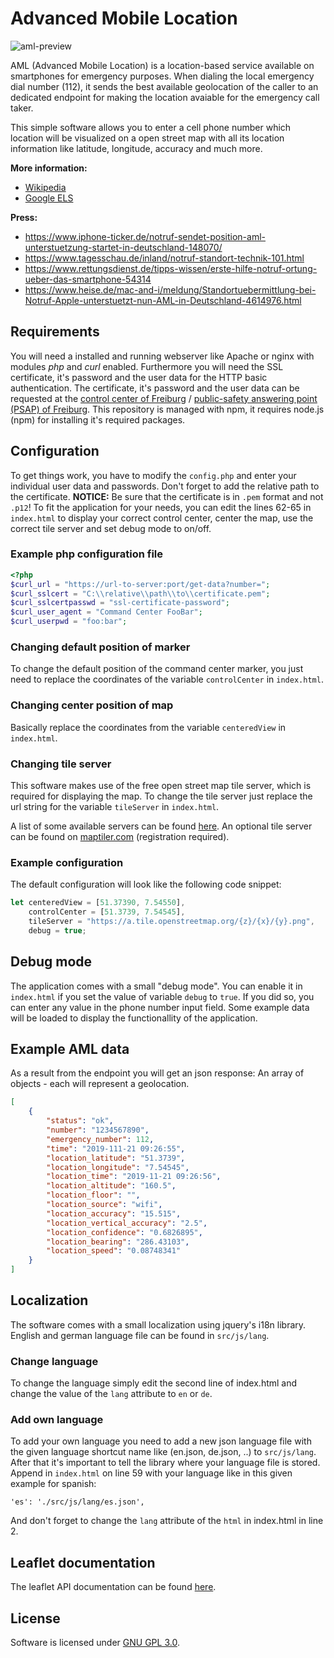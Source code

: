 # Advanced Mobile Location
![aml-preview](https://erfurtjohn.de/aml.gif)

AML (Advanced Mobile Location) is a location-based service available on smartphones for emergency purposes. When dialing the local emergency dial number (112), it sends the best available geolocation of the caller to an dedicated endpoint for making the location avaiable for the emergency call taker.

This simple software allows you to enter a cell phone number which location will be visualized on a open street map with all its location information like latitude, longitude, accuracy and much more.

**More information:**
* [Wikipedia](https://en.wikipedia.org/wiki/Advanced_Mobile_Location)
* [Google ELS](https://crisisresponse.google/emergencylocationservice/how-it-works/)

**Press:**
* https://www.iphone-ticker.de/notruf-sendet-position-aml-unterstuetzung-startet-in-deutschland-148070/
* https://www.tagesschau.de/inland/notruf-standort-technik-101.html
* https://www.rettungsdienst.de/tipps-wissen/erste-hilfe-notruf-ortung-ueber-das-smartphone-54314
* https://www.heise.de/mac-and-i/meldung/Standortuebermittlung-bei-Notruf-Apple-unterstuetzt-nun-AML-in-Deutschland-4614976.html

## Requirements
You will need a installed and running webserver like Apache or nginx with modules _php_ and _curl_ enabled. Furthermore you will need the SSL certificate, it's password and the user data for the HTTP basic authentication. The certificate, it's password and the user data can be requested at the [control center of Freiburg](https://ils-freiburg.de/standortdaten.php) / [public-safety answering point (PSAP) of Freiburg](https://ils-freiburg.de/standortdaten.php). This repository is managed with npm, it requires node.js (npm) for installing it's required packages.

## Configuration
To get things work, you have to modify the `config.php` and enter your individual user data and passwords. Don't forget to add the relative path to the certificate. **NOTICE:** Be sure that the certificate is in `.pem` format and not `.p12`!
To fit the application for your needs, you can edit the lines 62-65 in `index.html` to display your correct control center, center the map, use the correct tile server and set debug mode to on/off.

### Example php configuration file
```php
<?php
$curl_url = "https://url-to-server:port/get-data?number=";
$curl_sslcert = "C:\\relative\\path\\to\\certificate.pem";
$curl_sslcertpasswd = "ssl-certificate-password";
$curl_user_agent = "Command Center FooBar";
$curl_userpwd = "foo:bar";
```

### Changing default position of marker
To change the default position of the command center marker, you just need to replace the coordinates of the variable `controlCenter` in `index.html`.

### Changing center position of map
Basically replace the coordinates from the variable `centeredView` in `index.html`.

### Changing tile server
This software makes use of the free open street map tile server, which is required for displaying the map. To change the tile server just replace the url string for the variable `tileServer` in `index.html`.

A list of some available servers can be found [here](https://wiki.openstreetmap.org/wiki/Tile_servers). An optional tile server can be found on [maptiler.com](https://maptiler.com) (registration required).

### Example configuration
The default configuration will look like the following code snippet:
```javascript
let centeredView = [51.37390, 7.54550],
    controlCenter = [51.3739, 7.54545],
    tileServer = "https://a.tile.openstreetmap.org/{z}/{x}/{y}.png",
    debug = true;
```

## Debug mode
The application comes with a small "debug mode". You can enable it in `index.html` if you set the value of variable `debug` to `true`. If you did so, you can enter any value in the phone number input field. Some example data will be loaded to display the functionallity of the application.

## Example AML data
As a result from the endpoint you will get an json response: An array of objects - each will represent a geolocation.

```json
[
    {
        "status": "ok",
        "number": "1234567890",
        "emergency_number": 112,
        "time": "2019-111-21 09:26:55",
        "location_latitude": "51.3739",
        "location_longitude": "7.54545",
        "location_time": "2019-11-21 09:26:56",
        "location_altitude": "160.5",
        "location_floor": "",
        "location_source": "wifi",
        "location_accuracy": "15.515",
        "location_vertical_accuracy": "2.5",
        "location_confidence": "0.6826895",
        "location_bearing": "286.43103",
        "location_speed": "0.08748341"
    }
]
```

## Localization
The software comes with a small localization using jquery's i18n library. English and german language file can be found in `src/js/lang`. 

### Change language
To change the language simply edit the second line of index.html and change the value of the `lang` attribute to `en` or `de`.

### Add own language
To add your own language you need to add a new json language file with the given language shortcut name like (en.json, de.json, ..) to `src/js/lang`. After that it's important to tell the library where your language file is stored. Append in `index.html` on line 59 with your language like in this given example for spanish:
```
'es': './src/js/lang/es.json',
```
And don't forget to change the `lang` attribute of the `html` in index.html in line 2.

## Leaflet documentation
The leaflet API documentation can be found [here](https://leafletjs.com/reference-1.6.0.html).

## License
Software is licensed under [GNU GPL 3.0](https://github.com/erfurtjohn/advanced-mobile-location/blob/master/LICENSE).
